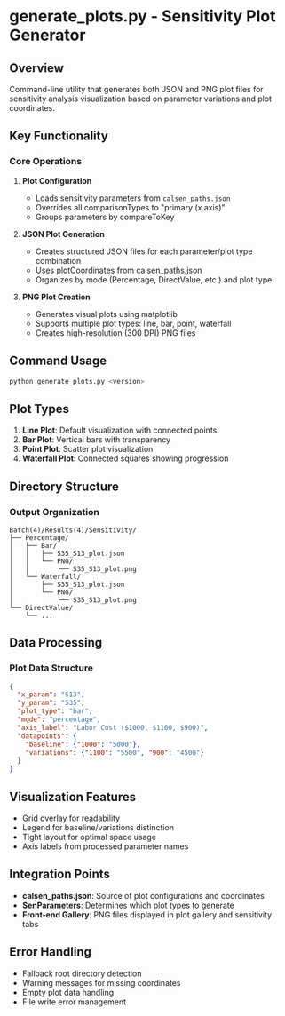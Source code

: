 # generate_plots.py - Sensitivity Plot Generator

## Overview
Command-line utility that generates both JSON and PNG plot files for sensitivity analysis visualization based on parameter variations and plot coordinates.

## Key Functionality

### Core Operations

1. **Plot Configuration**
   - Loads sensitivity parameters from `calsen_paths.json`
   - Overrides all comparisonTypes to "primary (x axis)"
   - Groups parameters by compareToKey

2. **JSON Plot Generation**
   - Creates structured JSON files for each parameter/plot type combination
   - Uses plotCoordinates from calsen_paths.json
   - Organizes by mode (Percentage, DirectValue, etc.) and plot type

3. **PNG Plot Creation**
   - Generates visual plots using matplotlib
   - Supports multiple plot types: line, bar, point, waterfall
   - Creates high-resolution (300 DPI) PNG files

## Command Usage
```bash
python generate_plots.py <version>
```

## Plot Types

1. **Line Plot**: Default visualization with connected points
2. **Bar Plot**: Vertical bars with transparency
3. **Point Plot**: Scatter plot visualization
4. **Waterfall Plot**: Connected squares showing progression

## Directory Structure

### Output Organization
```
Batch(4)/Results(4)/Sensitivity/
├── Percentage/
│   ├── Bar/
│   │   ├── S35_S13_plot.json
│   │   └── PNG/
│   │       └── S35_S13_plot.png
│   └── Waterfall/
│       ├── S35_S13_plot.json
│       └── PNG/
│           └── S35_S13_plot.png
└── DirectValue/
    └── ...
```

## Data Processing

### Plot Data Structure
```json
{
  "x_param": "S13",
  "y_param": "S35",
  "plot_type": "bar",
  "mode": "percentage",
  "axis_label": "Labor Cost ($1000, $1100, $900)",
  "datapoints": {
    "baseline": {"1000": "5000"},
    "variations": {"1100": "5500", "900": "4500"}
  }
}
```

## Visualization Features

- Grid overlay for readability
- Legend for baseline/variations distinction
- Tight layout for optimal space usage
- Axis labels from processed parameter names

## Integration Points

- **calsen_paths.json**: Source of plot configurations and coordinates
- **SenParameters**: Determines which plot types to generate
- **Front-end Gallery**: PNG files displayed in plot gallery and sensitivity tabs

## Error Handling

- Fallback root directory detection
- Warning messages for missing coordinates
- Empty plot data handling
- File write error management